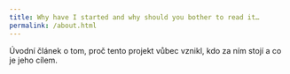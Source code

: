 ```yaml
---
title: Why have I started and why should you bother to read it…
permalink: /about.html
---
```


Úvodní článek o tom, proč tento projekt vůbec vznikl, kdo za ním stojí a co je jeho cílem. 

